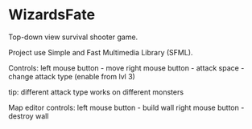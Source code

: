 # WizardsFate

Top-down view survival shooter game.

Project use Simple and Fast Multimedia Library (SFML).

Controls:
left mouse button - move
right mouse button - attack
space - change attack type (enable from lvl 3)

tip: different attack type works on different monsters

Map editor controls:
left mouse button - build wall
right mouse button - destroy wall
